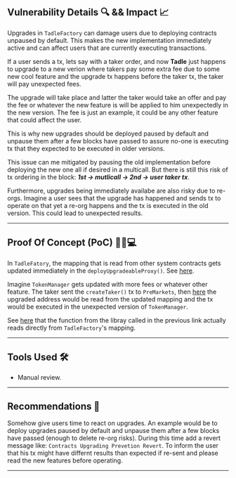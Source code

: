 ## Vulnerability Details 🔍 && Impact 📈

Upgrades in `TadleFactory` can damage users due to deploying contracts unpaused by default. This makes the new implementation immediately active and can affect users that are currently executing transactions.

If a user sends a tx, lets say with a taker order, and now **Tadle** just happens to upgrade to a new verion where takers pay some extra fee due to some new cool feature and the upgrade tx happens before the taker tx, the taker will pay unexpected fees.

The upgrade will take place and latter the taker would take an offer and pay the fee or whatever the new feature is will be applied to him unexpectedly in the new version. The fee is just an example, it could be any other feature that could affect the user.

This is why new upgrades should be deployed paused by default and unpause them after a few blocks have passed to assure no-one is executing tx that they expected to be executed in older versions.

This issue can me mitigated by pausing the old implementation before deploying the new one all if desired in a multicall. But there is still this risk of tx ordering in the block: ***1st -> mutlicall -> 2nd -> user taker tx***.

Furthermore, upgrades being immediately availabe are also risky due to re-orgs. Imagine a user sees that the upgrade has happened and sends tx to operate on that yet a re-org happens and the tx is executed in the old version. This could lead to unexpected results.

---

## Proof Of Concept (PoC) 👨‍💻💻

In `TadleFatory`, the mapping that is read from other system contracts gets updated immediately in the `deployUpgradeableProxy()`. See [here](https://github.com/Cyfrin/2024-08-tadle/blob/main/src/factory/TadleFactory.sol#L68).

Imagine `TokenManager` gets updated with more fees or whatever other feature. The taker sent the `createTaker()` tx to `PreMarkets`, then [here](https://github.com/Cyfrin/2024-08-tadle/blob/main/src/core/PreMarkets.sol#L226) the upgraded address would be read from the updated mapping and the tx would be executed in the unexpected version of `TokenManager`.

See [here](https://github.com/Cyfrin/2024-08-tadle/blob/main/src/libraries/RelatedContractLibraries.sol#L57) that the function from the libray called in the previous link actually reads directly from `TadleFactory`'s mapping.

---

## **Tools Used 🛠️**

- Manual review.

---

## **Recommendations 🎯**

Somehow give users time to react on upgrades. An example would be to deploy upgrades paused by default and unpause them after a few blocks have passed (enough to delete re-org risks). During this time add a revert message like: `Contracts Upgrading Prevetion Revert`. To inform the user that his tx might have differnt results than expected if re-sent and please read the new features before operating.

---